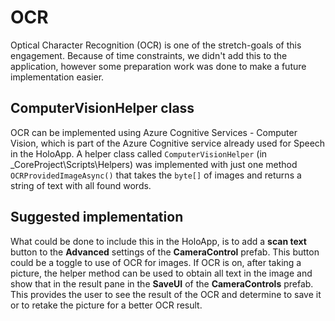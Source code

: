 # OCR

Optical Character Recognition (OCR) is one of the stretch-goals of this engagement. Because of time constraints, we didn't add this to the application, however some preparation work was done to make a future implementation easier.

## ComputerVisionHelper class

OCR can be implemented using Azure Cognitive Services - Computer Vision, which is part of the Azure Cognitive service already used for Speech in the HoloApp. A helper class called `ComputerVisionHelper` (in _CoreProject\Scripts\Helpers) was implemented with just one method `OCRProvidedImageAsync()` that takes the `byte[]` of images and returns a string of text with all found words.

## Suggested implementation

What could be done to include this in the HoloApp, is to add a **scan text** button to the **Advanced** settings of the **CameraControl** prefab. This button could be a toggle to use of OCR for images. If OCR is on, after taking a picture, the helper method can be used to obtain all text in the image and show that in the result pane in the **SaveUI** of the **CameraControls** prefab. This provides the user to see the result of the OCR and determine to save it or to retake the picture for a better OCR result.
